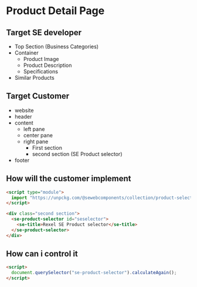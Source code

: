 # Product Detail Page

## Target SE developer

- Top Section (Business Categories)
- Container
  - Product Image
  - Product Description
  - Specifications
- Similar Products

## Target Customer

- website
- header
- content
  - left pane
  - center pane
  - right pane
    - First section
    - second section (SE Product selector)
- footer

## How will the customer implement

```html
<script type="module">
  import "https://unpckg.com/@sewebcomponents/collection/product-selector-0.2";
</script>

<div class="second section">
  <se-product-selector id="seselector">
    <se-title>Rexel SE Product selector</se-title>
  </se-product-selector>
</div>
```

## How can i control it

```html
<script>
  document.querySelector("se-product-selector").calculateAgain();
</script>
```

